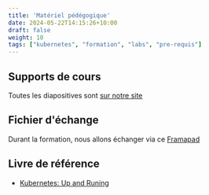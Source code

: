 ```yaml
---
title: 'Matériel pédégogique'
date: 2024-05-22T14:15:26+10:00
draft: false
weight: 10
tags: ["kubernetes", "formation", "labs", "pre-requis"]
---
```


## Supports de cours

Toutes les diapositives sont [sur notre site](https://k8s-school.fr/pdf)

## Fichier d'échange

Durant la formation, nous allons échanger via ce [Framapad](https://annuel.framapad.org/p/k8s-school?lang=fr)

## Livre de référence

- [Kubernetes: Up and Runing](https://eddiejackson.net/azure/Kubernetes_book.pdf)

